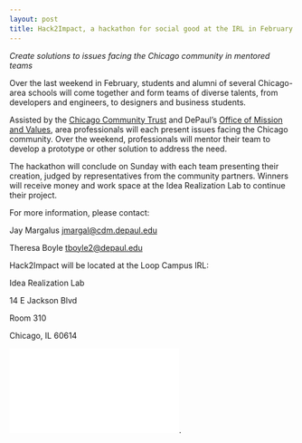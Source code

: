 ```yaml
---
layout: post
title: Hack2Impact, a hackathon for social good at the IRL in February
---
```


*Create solutions to issues facing the Chicago community in mentored teams*

Over the last weekend in February, students and alumni of several Chicago-area schools will come together and form teams of diverse talents, from developers and engineers, to designers and business students.

Assisted by the [Chicago Community Trust](http://cct.org/) and DePaul’s [Office of Mission and Values](https://offices.depaul.edu/mission-and-values/Pages/default.aspx), area professionals will each present issues facing the Chicago community. Over the weekend, professionals will mentor their team to develop a prototype or other solution to address the need.

The hackathon will conclude on Sunday with each team presenting their creation, judged by representatives from the community partners. Winners will receive money and work space at the Idea Realization Lab to continue their project.

For more information, please contact:

Jay Margalus [jmargal@cdm.depaul.edu](mailto:jmargal@cdm.depaul.edu)

Theresa Boyle [tboyle2@depaul.edu](mailto:tboyle2@depaul.edu)

Hack2Impact will be located at the Loop Campus IRL:

Idea Realization Lab

14 E Jackson Blvd

Room 310

Chicago, IL 60614

![flyer](/images/PartnerFlyer.pdf "Hack2Impact").
